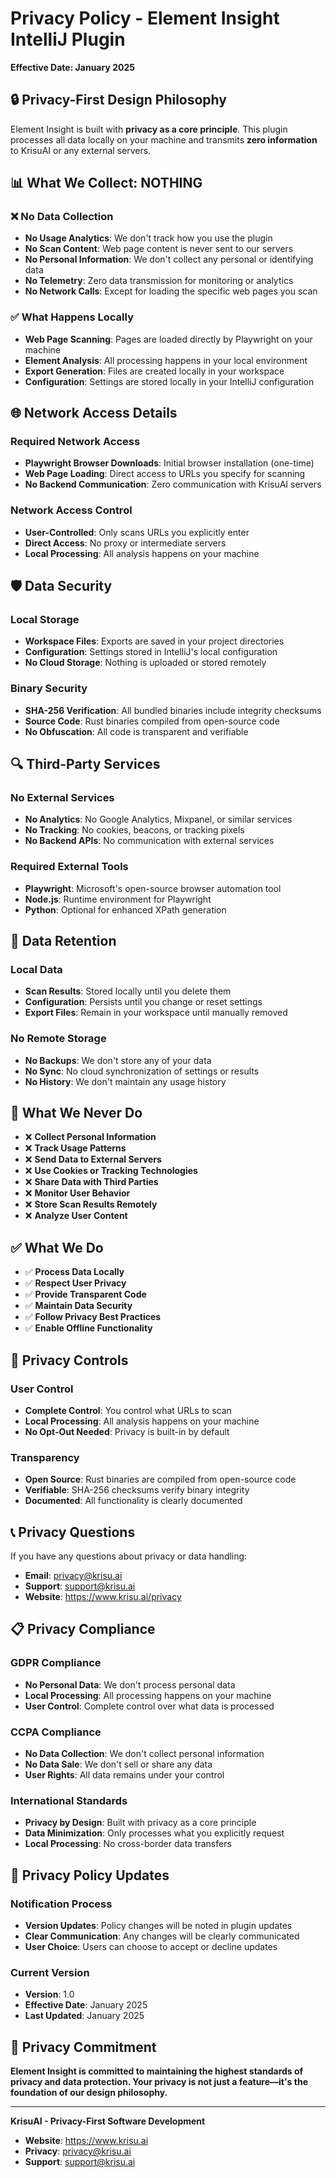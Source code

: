 # Privacy Policy - Element Insight IntelliJ Plugin

**Effective Date: January 2025**

## 🔒 Privacy-First Design Philosophy

Element Insight is built with **privacy as a core principle**. This plugin processes all data locally on your machine and transmits **zero information** to KrisuAI or any external servers.

## 📊 What We Collect: NOTHING

### ❌ No Data Collection
- **No Usage Analytics**: We don't track how you use the plugin
- **No Scan Content**: Web page content is never sent to our servers
- **No Personal Information**: We don't collect any personal or identifying data
- **No Telemetry**: Zero data transmission for monitoring or analytics
- **No Network Calls**: Except for loading the specific web pages you scan

### ✅ What Happens Locally
- **Web Page Scanning**: Pages are loaded directly by Playwright on your machine
- **Element Analysis**: All processing happens in your local environment
- **Export Generation**: Files are created locally in your workspace
- **Configuration**: Settings are stored locally in your IntelliJ configuration

## 🌐 Network Access Details

### **Required Network Access**
- **Playwright Browser Downloads**: Initial browser installation (one-time)
- **Web Page Loading**: Direct access to URLs you specify for scanning
- **No Backend Communication**: Zero communication with KrisuAI servers

### **Network Access Control**
- **User-Controlled**: Only scans URLs you explicitly enter
- **Direct Access**: No proxy or intermediate servers
- **Local Processing**: All analysis happens on your machine

## 🛡️ Data Security

### **Local Storage**
- **Workspace Files**: Exports are saved in your project directories
- **Configuration**: Settings stored in IntelliJ's local configuration
- **No Cloud Storage**: Nothing is uploaded or stored remotely

### **Binary Security**
- **SHA-256 Verification**: All bundled binaries include integrity checksums
- **Source Code**: Rust binaries compiled from open-source code
- **No Obfuscation**: All code is transparent and verifiable

## 🔍 Third-Party Services

### **No External Services**
- **No Analytics**: No Google Analytics, Mixpanel, or similar services
- **No Tracking**: No cookies, beacons, or tracking pixels
- **No Backend APIs**: No communication with external services

### **Required External Tools**
- **Playwright**: Microsoft's open-source browser automation tool
- **Node.js**: Runtime environment for Playwright
- **Python**: Optional for enhanced XPath generation

## 📱 Data Retention

### **Local Data**
- **Scan Results**: Stored locally until you delete them
- **Configuration**: Persists until you change or reset settings
- **Export Files**: Remain in your workspace until manually removed

### **No Remote Storage**
- **No Backups**: We don't store any of your data
- **No Sync**: No cloud synchronization of settings or results
- **No History**: We don't maintain any usage history

## 🚫 What We Never Do

- ❌ **Collect Personal Information**
- ❌ **Track Usage Patterns**
- ❌ **Send Data to External Servers**
- ❌ **Use Cookies or Tracking Technologies**
- ❌ **Share Data with Third Parties**
- ❌ **Monitor User Behavior**
- ❌ **Store Scan Results Remotely**
- ❌ **Analyze User Content**

## ✅ What We Do

- ✅ **Process Data Locally**
- ✅ **Respect User Privacy**
- ✅ **Provide Transparent Code**
- ✅ **Maintain Data Security**
- ✅ **Follow Privacy Best Practices**
- ✅ **Enable Offline Functionality**

## 🔐 Privacy Controls

### **User Control**
- **Complete Control**: You control what URLs to scan
- **Local Processing**: All analysis happens on your machine
- **No Opt-Out Needed**: Privacy is built-in by default

### **Transparency**
- **Open Source**: Rust binaries are compiled from open-source code
- **Verifiable**: SHA-256 checksums verify binary integrity
- **Documented**: All functionality is clearly documented

## 📞 Privacy Questions

If you have any questions about privacy or data handling:

- **Email**: privacy@krisu.ai
- **Support**: support@krisu.ai
- **Website**: https://www.krisu.ai/privacy

## 📋 Privacy Compliance

### **GDPR Compliance**
- **No Personal Data**: We don't process personal data
- **Local Processing**: All processing happens on your machine
- **User Control**: Complete control over what data is processed

### **CCPA Compliance**
- **No Data Collection**: We don't collect personal information
- **No Data Sale**: We don't sell or share any data
- **User Rights**: All data remains under your control

### **International Standards**
- **Privacy by Design**: Built with privacy as a core principle
- **Data Minimization**: Only processes what you explicitly request
- **Local Processing**: No cross-border data transfers

## 🔄 Privacy Policy Updates

### **Notification Process**
- **Version Updates**: Policy changes will be noted in plugin updates
- **Clear Communication**: Any changes will be clearly communicated
- **User Choice**: Users can choose to accept or decline updates

### **Current Version**
- **Version**: 1.0
- **Effective Date**: January 2025
- **Last Updated**: January 2025

## 🌟 Privacy Commitment

**Element Insight is committed to maintaining the highest standards of privacy and data protection. Your privacy is not just a feature—it's the foundation of our design philosophy.**

---

**KrisuAI - Privacy-First Software Development**

- **Website**: https://www.krisu.ai
- **Privacy**: privacy@krisu.ai
- **Support**: support@krisu.ai
